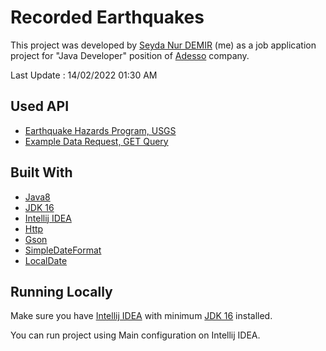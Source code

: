# Recorded Earthquakes

This project was developed by [Seyda Nur DEMIR](https://github.com/seydanurdemir) (me) as a job application project for "Java Developer" position of [Adesso](https://www.adesso.com.tr/en/index-3.jsp) company.

Last Update : 14/02/2022 01:30 AM

## Used API

- [Earthquake Hazards Program, USGS](https://earthquake.usgs.gov/fdsnws/event/1/)
- [Example Data Request, GET Query](https://earthquake.usgs.gov/fdsnws/event/1/query?format=geojson&starttime=2014-01-01&endtime=2014-01-02)

## Built With

- [Java8](https://www.oracle.com/java/technologies/java8.html)
- [JDK 16](https://www.oracle.com/java/technologies/javase/jdk16-archive-downloads.html)
- [Intellij IDEA](https://www.jetbrains.com/idea/download/)
- [Http](https://docs.oracle.com/en/java/javase/12/docs/api/java.net.http/java/net/http/package-summary.html)
- [Gson](https://github.com/google/gson)
- [SimpleDateFormat](https://docs.oracle.com/javase/7/docs/api/java/text/SimpleDateFormat.html)
- [LocalDate](https://docs.oracle.com/javase/8/docs/api/java/time/LocalDate.html)

## Running Locally

Make sure you have [Intellij IDEA](https://www.jetbrains.com/idea/download/) with minimum [JDK 16](https://www.oracle.com/java/technologies/javase/jdk16-archive-downloads.html) installed.

You can run project using Main configuration on Intellij IDEA.
